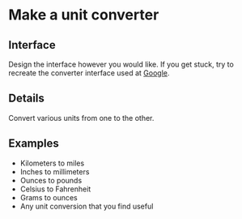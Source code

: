 # Make a unit converter

## Interface
Design the interface however you would like. If you get stuck, try to recreate the converter interface used at [Google](https://www.google.com/search?q=unit+converter&ie=utf-8&oe=utf-8).

## Details
Convert various units from one to the other.

## Examples
* Kilometers to miles
* Inches to millimeters
* Ounces to pounds
* Celsius to Fahrenheit
* Grams to ounces
* Any unit conversion that you find useful